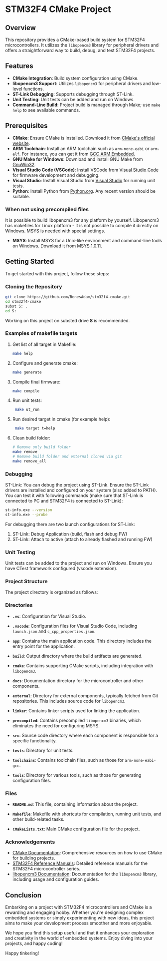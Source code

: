 # STM32F4 CMake Project

## Overview

This repository provides a CMake-based build system for STM32F4 microcontrollers. It utilizes the `libopencm3` library for peripheral drivers and offers a straightforward way to build, debug, and test STM32F4 projects.

## Features

- **CMake Integration**: Build system configuration using CMake.
- **libopencm3 Support**: Utilizes `libopencm3` for peripheral drivers and low-level functions.
- **ST-Link Debugging**: Supports debugging through ST-Link.
- **Unit Testing**: Unit tests can be added and run on Windows.
- **Command-Line Build**: Project build is managed through Make; use `make help` to see available commands.

## Prerequisites

- **CMake**: Ensure CMake is installed. Download it from [CMake's official website](https://cmake.org/download/).
- **ARM Toolchain**: Install an ARM toolchain such as `arm-none-eabi` or `arm-elf`. For instance, you can get it from [GCC ARM Embedded](https://launchpad.net/gcc-arm-embedded).
- **GNU Make for Windows**: Download and install GNU Make from [GnuWin32](http://gnuwin32.sourceforge.net/packages/make.htm).
- **Visual Studio Code (VSCode)**: Install VSCode from [Visual Studio Code](https://code.visualstudio.com/) for firmware development and debugging.
- **Visual Studio**: Install Visual Studio from [Visual Studio](https://visualstudio.microsoft.com/) for running unit tests.
- **Python**: Install Python from [Python.org](https://www.python.org/downloads/windows/). Any recent version should be suitable.

### When not using precompiled files

It is possible to build libopencm3 for any platform by yourself. Libopencm3 has makefiles for Linux platform - it is not possible to compile it directly on Windows. MSYS is needed with special settings.

- **MSYS**: Install MSYS for a Unix-like environment and command-line tools on Windows. Download it from [MSYS 1.0.11](http://sourceforge.net/projects/mingw/files/MSYS/Base/msys-core/msys-1.0.11/MSYS-1.0.11.exe).

## Getting Started

To get started with this project, follow these steps:

### Cloning the Repository

```bash
git clone https://github.com/BenesAdam/stm32f4-cmake.git
cd stm32f4-cmake
subst S: .
cd S:
```

Working on this project on substed drive **S** is recommended.

### Examples of makefile targets

1. Get list of all target in Makefile:

    ```bash
    make help
    ```

2. Configure and generate cmake:

    ```bash
    make generate
    ```

3. Compile final firmware:

    ```bash
    make compile
    ```

4. Run unit tests:

   ```bash
    make ut_run
    ```

5. Run desired target in cmake (for example help):

   ```bash
    make target t=help
    ```

6. Clean build folder:

    ```bash
    # Remove only build folder
    make remove
    # Remove build folder and external cloned via git
    make remove_all
    ```

### Debugging

ST-Link: You can debug the project using ST-Link. Ensure the ST-Link drivers are installed and configured on your system (also added to PATH). You can test it with following commands (make sure that ST-Link is connected to PC and STM32F4 is connected to ST-Link):

```bash
st-info.exe --version 
st-info.exe --probe 
```

For debugging there are two launch configurations for ST-Link:

1. ST-Link: Debug Application (build, flash and debug FW)
2. ST-Link: Attach to active (attach to already flashed and running FW)

### Unit Testing

Unit tests can be added to the project and run on Windows. Ensure you have CTest framework configured (vscode extension).

### Project Structure

The project directory is organized as follows:

### Directories

- **`.vs`**: Configuration for Visual Studio.

- **`.vscode`**: Configuration files for Visual Studio Code, including `launch.json` and `c_cpp_properties.json`.

- **`app`**: Contains the main application code. This directory includes the entry point for the application.

- **`build`**: Output directory where the build artifacts are generated.

- **`cmake`**: Contains supporting CMake scripts, including integration with `libopencm3`.

- **`docs`**: Documentation directory for the microcontroller and other components.

- **`external`**: Directory for external components, typically fetched from Git repositories. This includes source code for `libopencm3`.

- **`linker`**: Contains linker scripts used for linking the application.

- **`precompiled`**: Contains precompiled `libopencm3` binaries, which eliminates the need for configuring MSYS.

- **`src`**: Source code directory where each component is responsible for a specific functionality.

- **`tests`**: Directory for unit tests.

- **`toolchains`**: Contains toolchain files, such as those for `arm-none-eabi-gcc`.

- **`tools`**: Directory for various tools, such as those for generating configuration files.

### Files

- **`README.md`**: This file, containing information about the project.

- **`Makefile`**: Makefile with shortcuts for compilation, running unit tests, and other build-related tasks.

- **`CMakeLists.txt`**: Main CMake configuration file for the project.

### Acknowledgements

- [CMake Documentation](https://cmake.org/documentation/): Comprehensive resources on how to use CMake for building projects.
- [STM32F4 Reference Manuals](https://www.st.com/en/microcontrollers-microprocessors/stm32f4-series.html): Detailed reference manuals for the STM32F4 microcontroller series.
- [libopencm3 Documentation](https://libopencm3.org/docs/): Documentation for the `libopencm3` library, including usage and configuration guides.

## Conclusion

Embarking on a project with STM32F4 microcontrollers and CMake is a rewarding and engaging hobby. Whether you're designing complex embedded systems or simply experimenting with new ideas, this project aims to make your development process smoother and more enjoyable.

We hope you find this setup useful and that it enhances your exploration and creativity in the world of embedded systems. Enjoy diving into your projects, and happy coding!

Happy tinkering!
